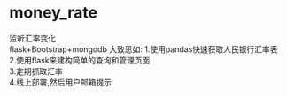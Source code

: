 # money_rate
监听汇率变化
<br/>
flask+Bootstrap+mongodb
大致思如:
1.使用pandas快速获取人民银行汇率表<br/>
2.使用flask来建构简单的查询和管理页面 <br/>
3.定期抓取汇率<br/>
4.线上部署,然后用户邮箱提示




